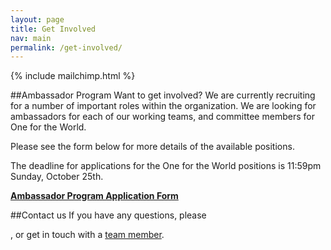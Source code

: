 ```yaml
---
layout: page
title: Get Involved
nav: main
permalink: /get-involved/
---
```

{% include mailchimp.html %}

##Ambassador Program
Want to get involved?
We are currently recruiting for a number of important roles within the organization.
We are looking for ambassadors for each of our working teams, and committee members for One for the World.

Please see the form below for more details of the available positions.

The deadline for applications for the One for the World positions is 11:59pm Sunday, October 25th.

**[Ambassador Program Application Form][app]**

##Contact us
If you have any questions, please 
<script type="text/javascript">
document.write('<a href="mailto:' + '{{site.data.theme.email-user}}' + '@' + '{{site.data.theme.email-host}}' + '">reach out to us</a>')
</script>
, or get in touch with a [team member](/team).


[app]:https://docs.google.com/forms/d/1Wjq88j0Orlisa457KAmneI7lY49tlxN1XoEW0K98oMQ/viewform
